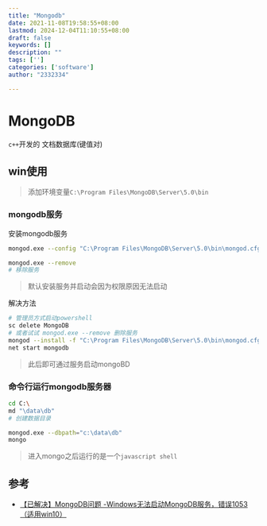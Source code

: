 ```yaml
---
title: "Mongodb"
date: 2021-11-08T19:58:55+08:00
lastmod: 2024-12-04T11:10:55+08:00
draft: false
keywords: []
description: ""
tags: ['']
categories: ['software']
author: "2332334"

---
```

<!--more-->

# MongoDB

`c++`开发的 文档数据库(键值对)

## win使用

> 添加环境变量`C:\Program Files\MongoDB\Server\5.0\bin`

### mongodb服务

安装mongodb服务

```bash
mongod.exe --config "C:\Program Files\MongoDB\Server\5.0\bin\mongod.cfg" --install

mongod.exe --remove
# 移除服务
```

> 默认安装服务并启动会因为权限原因无法启动

解决方法

``` bash
# 管理员方式启动powershell
sc delete MongoDB
# 或者试试 mongod.exe --remove 删除服务
mongod --install -f "C:\Program Files\MongoDB\Server\5.0\bin\mongod.cfg"
net start mongodb
```

> 此后即可通过服务启动mongoBD

### 命令行运行mongodb服务器

``` bash
cd C:\
md "\data\db"
# 创建数据目录

mongod.exe --dbpath="c:\data\db"
mongo
```

> 进入mongo之后运行的是一个`javascript shell`

## 参考

+ [【已解决】MongoDB问题 -Windows无法启动MongoDB服务，错误1053（适用win10）](https://sevieryang.blog.csdn.net/article/details/84564758)